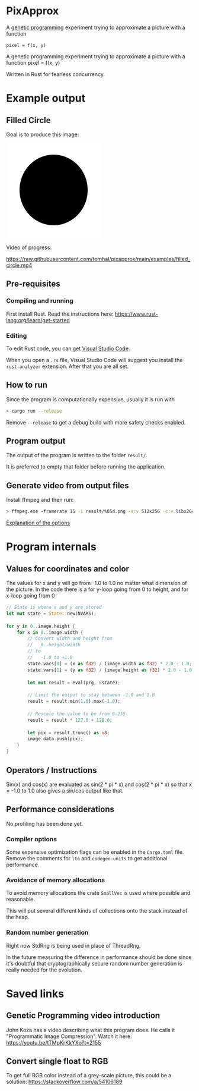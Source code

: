 # PixApprox

A [genetic programming](https://en.wikipedia.org/wiki/Genetic_programming) experiment trying to approximate a picture with a function 

```
pixel = f(x, y)
```


A genetic programming experiment trying to approximate a picture with a function pixel = f(x, y)

Written in Rust for fearless concurrency. 

# Example output

## Filled Circle
Goal is to produce this image:

![](/images/filled_circle.png)

Video of progress:

https://raw.githubusercontent.com/tomhal/pixapprox/main/examples/filled_circle.mp4

## Pre-requisites

### Compiling and running
First install Rust. Read the instructions here: https://www.rust-lang.org/learn/get-started

### Editing
To edit Rust code, you can get [Visual Studio Code](https://code.visualstudio.com/).

When you open a `.rs` file, Visual Studio Code will suggest you install the `rust-analyzer` extension. After that you are all set.

## How to run

Since the program is computationally expensive, usually it is run with

```bash
> cargo run --release
```

Remove `--release` to get a debug build with more safety checks enabled.

## Program output

The output of the program is written to the folder `result/`. 

It is preferred to empty that folder before running the application.

## Generate video from output files
Install ffmpeg and then run:
```bash
> ffmpeg.exe -framerate 15 -i result/%05d.png -s:v 512x256 -c:v libx264 -profile:v high -crf 12 -pix_fmt yuv420p movie.mp4
```

[Explanation of the options](https://kb.tecplot.com/2019/02/27/use-ffmpeg-to-create-videos-from-pngs/)

# Program internals
## Values for coordinates and color
The values for x and y will go from -1.0 to 1.0 no matter what dimension of the picture.
In the code there is a for y-loop going from 0 to height, and for x-loop going from 0 

```rust
// State is where x and y are stored
let mut state = State::new(NVARS);

for y in 0..image.height {
    for x in 0..image.width {
        // Convert width and height from
        //   0..height/width
        // to
        //   -1.0 to +1.0
        state.vars[0] = (x as f32) / (image.width as f32) * 2.0 - 1.0;
        state.vars[1] = (y as f32) / (image.height as f32) * 2.0 - 1.0;

        let mut result = eval(prg, &state);

        // Limit the output to stay between -1.0 and 1.0
        result = result.min(1.0).max(-1.0);

        // Rescale the value to be from 0-255
        result = result * 127.0 + 128.0;

        let pix = result.trunc() as u8;
        image.data.push(pix);
    }
}
```

## Operators / Instructions

Sin(x) and cos(x) are evaluated as sin(2 \* pi \* x) and cos(2 \* pi \* x) so that x = -1.0 to 1.0 also gives a sin/cos output like that.

## Performance considerations
No profiling has been done yet.

### Compiler options
Some expensive optimization flags can be enabled in the `Cargo.toml` file. Remove the comments for `lto` and `codegen-units` to get additional performance.

### Avoidance of memory allocations
To avoid memory allocations the crate `SmallVec` is used where possible and reasonable. 

This will put several different kinds of collections onto the stack instead of the heap.

### Random number generation
Right now StdRng is being used in place of ThreadRng.

In the future measuring the difference in performance should be done since it's doubtful that cryptographically secure random number generation is really needed for the evolution.

# Saved links

## Genetic Programming video introduction
John Koza has a video describing what this program does. He calls it "Programmatic Image Compression". Watch it here: https://youtu.be/tTMpKrKkYXo?t=2155

## Convert single float to RGB
To get full RGB color instead of a grey-scale picture, this could be a solution:
https://stackoverflow.com/a/54106189
